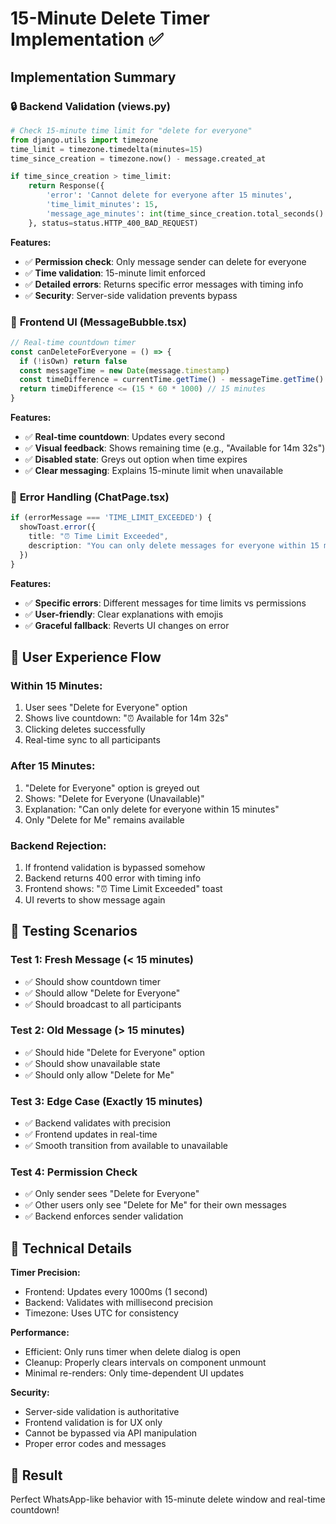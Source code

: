 # 15-Minute Delete Timer Implementation ✅

## Implementation Summary

### 🔒 **Backend Validation (views.py)**

```python
# Check 15-minute time limit for "delete for everyone"
from django.utils import timezone
time_limit = timezone.timedelta(minutes=15)
time_since_creation = timezone.now() - message.created_at

if time_since_creation > time_limit:
    return Response({
        'error': 'Cannot delete for everyone after 15 minutes',
        'time_limit_minutes': 15,
        'message_age_minutes': int(time_since_creation.total_seconds() / 60)
    }, status=status.HTTP_400_BAD_REQUEST)
```

**Features:**

- ✅ **Permission check**: Only message sender can delete for everyone
- ✅ **Time validation**: 15-minute limit enforced
- ✅ **Detailed errors**: Returns specific error messages with timing info
- ✅ **Security**: Server-side validation prevents bypass

### 🎨 **Frontend UI (MessageBubble.tsx)**

```typescript
// Real-time countdown timer
const canDeleteForEveryone = () => {
  if (!isOwn) return false
  const messageTime = new Date(message.timestamp)
  const timeDifference = currentTime.getTime() - messageTime.getTime()
  return timeDifference <= (15 * 60 * 1000) // 15 minutes
}
```

**Features:**

- ✅ **Real-time countdown**: Updates every second
- ✅ **Visual feedback**: Shows remaining time (e.g., "Available for 14m 32s")
- ✅ **Disabled state**: Greys out option when time expires
- ✅ **Clear messaging**: Explains 15-minute limit when unavailable

### 🚨 **Error Handling (ChatPage.tsx)**

```typescript
if (errorMessage === 'TIME_LIMIT_EXCEEDED') {
  showToast.error({
    title: "⏰ Time Limit Exceeded",
    description: "You can only delete messages for everyone within 15 minutes of sending them."
  })
}
```

**Features:**

- ✅ **Specific errors**: Different messages for time limits vs permissions
- ✅ **User-friendly**: Clear explanations with emojis
- ✅ **Graceful fallback**: Reverts UI changes on error

## 🔄 **User Experience Flow**

### **Within 15 Minutes:**

1. User sees "Delete for Everyone" option
2. Shows live countdown: "⏰ Available for 14m 32s"
3. Clicking deletes successfully
4. Real-time sync to all participants

### **After 15 Minutes:**

1. "Delete for Everyone" option is greyed out
2. Shows: "Delete for Everyone (Unavailable)"
3. Explanation: "Can only delete for everyone within 15 minutes"
4. Only "Delete for Me" remains available

### **Backend Rejection:**

1. If frontend validation is bypassed somehow
2. Backend returns 400 error with timing info
3. Frontend shows: "⏰ Time Limit Exceeded" toast
4. UI reverts to show message again

## 🧪 **Testing Scenarios**

### Test 1: Fresh Message (< 15 minutes)

- ✅ Should show countdown timer
- ✅ Should allow "Delete for Everyone"
- ✅ Should broadcast to all participants

### Test 2: Old Message (> 15 minutes)

- ✅ Should hide "Delete for Everyone" option
- ✅ Should show unavailable state
- ✅ Should only allow "Delete for Me"

### Test 3: Edge Case (Exactly 15 minutes)

- ✅ Backend validates with precision
- ✅ Frontend updates in real-time
- ✅ Smooth transition from available to unavailable

### Test 4: Permission Check

- ✅ Only sender sees "Delete for Everyone"
- ✅ Other users only see "Delete for Me" for their own messages
- ✅ Backend enforces sender validation

## 🔧 **Technical Details**

**Timer Precision:**

- Frontend: Updates every 1000ms (1 second)
- Backend: Validates with millisecond precision
- Timezone: Uses UTC for consistency

**Performance:**

- Efficient: Only runs timer when delete dialog is open
- Cleanup: Properly clears intervals on component unmount
- Minimal re-renders: Only time-dependent UI updates

**Security:**

- Server-side validation is authoritative
- Frontend validation is for UX only
- Cannot be bypassed via API manipulation
- Proper error codes and messages

## 🎯 **Result**

Perfect WhatsApp-like behavior with 15-minute delete window and real-time countdown!
